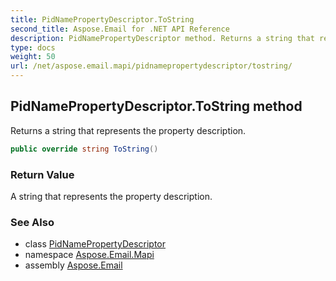 ```yaml
---
title: PidNamePropertyDescriptor.ToString
second_title: Aspose.Email for .NET API Reference
description: PidNamePropertyDescriptor method. Returns a string that represents the property description
type: docs
weight: 50
url: /net/aspose.email.mapi/pidnamepropertydescriptor/tostring/
---
```

## PidNamePropertyDescriptor.ToString method

Returns a string that represents the property description.

```csharp
public override string ToString()
```

### Return Value

A string that represents the property description.

### See Also

* class [PidNamePropertyDescriptor](../)
* namespace [Aspose.Email.Mapi](../../pidnamepropertydescriptor/)
* assembly [Aspose.Email](../../../)


